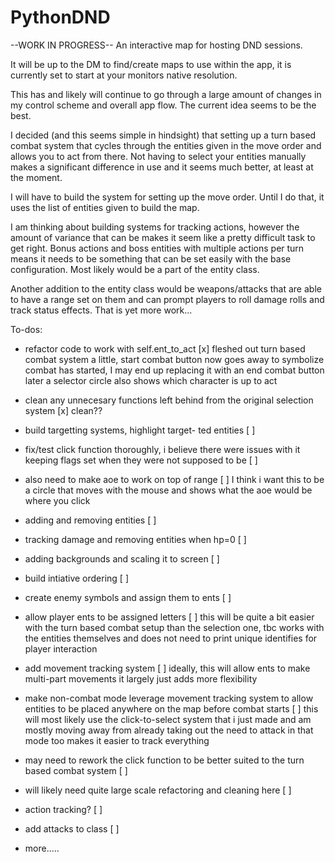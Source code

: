 # PythonDND

--WORK IN PROGRESS--
An interactive map for hosting DND sessions.

It will be up to the DM to find/create maps to use within the app,
it is currently set to start at your monitors native resolution.

This has and likely will continue to go through a large amount of changes in
my  control scheme and overall app flow. The current idea seems to be the best.

I decided (and this seems simple in hindsight) that setting up a turn 
based combat system that cycles through the entities given in the move order
and allows you to act from there. Not having to select your entities manually
makes a significant difference in use and it seems much better, at least at the moment.

I will have to build the system for setting up the move order. Until I do that,
it uses the list of entities given to build the map.

I am thinking about building systems for tracking actions, however the amount of
variance that can be makes it seem like a pretty difficult task to get right.
Bonus actions and boss entities with multiple actions per turn means it needs to be
something that can be set easily with the base configuration. Most likely would be a
part of the entity class.

Another addition to the entity class would be weapons/attacks that are able to have a range
set on them and can prompt players to roll damage rolls and track status effects.
That is yet more work...


To-dos:
- refactor code to work with self.ent_to_act      [x]
        fleshed out turn based combat system a little,
        start combat button now goes away to symbolize combat has started,
        I may end up replacing it with an end combat button later
        a selector circle also shows which character is up to act

- clean any unnecesary functions left behind
  from the original selection system              [x] clean??

- build targetting systems, highlight target-
  ted entities                                    [ ]

- fix/test click function thoroughly, i 
  believe there were issues with it keeping
  flags set when they were not supposed to be     [ ]

- also need to make aoe to work on top of range   [ ]
    I think i want this to be a circle that moves 
    with the mouse and shows what the aoe would be
    where you click

- adding and removing entities                    [ ]

- tracking damage and removing entities when hp=0 [ ]

- adding backgrounds and scaling it to screen     [ ]

- build intiative ordering                        [ ]

- create enemy symbols and assign them to ents    [ ]

- allow player ents to be assigned letters        [ ]
    this will be quite a bit easier with the turn
    based combat setup than the selection one, tbc
    works with the entities themselves and does not 
    need to print unique identifies for player interaction

- add movement tracking system                    [ ]
    ideally, this will allow ents to make multi-part movements
    it largely just adds more flexibility

- make non-combat mode leverage movement tracking
  system to allow entities to be placed anywhere
  on the map before combat starts                 [ ]
    this will most likely use the click-to-select system
    that i just made and am mostly moving away from already
    taking out the need to attack in that mode too makes it 
    easier to track everything

- may need to rework the click function to be
  better suited to the turn based combat system   [ ]

- will likely need quite large scale refactoring
  and cleaning here                               [ ]

- action tracking?                                [ ]

- add attacks to class                            [ ]

- more.....

